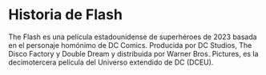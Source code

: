 # Historia de Flash 

The Flash es una película estadounidense de superhéroes de 2023 basada en el personaje homónimo de DC Comics. Producida por DC Studios, The Disco Factory y Double Dream y distribuida por Warner Bros. Pictures, es la decimotercera película del Universo extendido de DC (DCEU).
